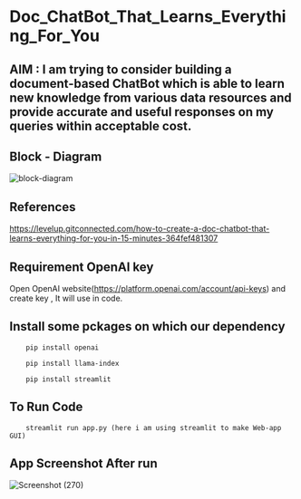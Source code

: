 # Doc_ChatBot_That_Learns_Everything_For_You
## AIM : I am trying to consider building a document-based ChatBot which is able to learn new knowledge from various data resources and provide accurate and useful responses on my queries within acceptable cost.

## Block - Diagram
![block-diagram](https://user-images.githubusercontent.com/125289766/236161549-a08834d9-2533-4327-aca6-95502f02bbc8.png)


## References
  https://levelup.gitconnected.com/how-to-create-a-doc-chatbot-that-learns-everything-for-you-in-15-minutes-364fef481307

## Requirement OpenAI key
Open OpenAI website(https://platform.openai.com/account/api-keys) and create key , It will use in code.

## Install some pckages on which our dependency

        pip install openai

        pip install llama-index 

        pip install streamlit 
## To Run Code 
        streamlit run app.py (here i am using streamlit to make Web-app GUI)
        
## App Screenshot After run
![Screenshot (270)](https://user-images.githubusercontent.com/125289766/236166866-1afa727b-6515-445b-b344-dfa8ad413875.png)
